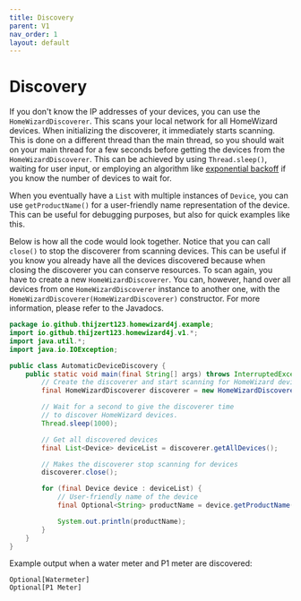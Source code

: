 ```yaml
---
title: Discovery
parent: V1
nav_order: 1
layout: default
---
```


# Discovery
If you don't know the IP addresses of your devices, you can use the `HomeWizardDiscoverer`. This scans your local network for all HomeWizard devices.
When initializing the discoverer, it immediately starts scanning. This is done on a different thread than the main thread, so you should wait on your main thread for a few seconds before getting the devices from the `HomeWizardDiscoverer`. This can be achieved by using `Thread.sleep()`, waiting for user input, or employing an algorithm like [exponential backoff](https://en.wikipedia.org/wiki/Exponential_backoff) if you know the number of devices to wait for.

When you eventually have a `List` with multiple instances of `Device`, you can use `getProductName()` for a user-friendly name representation of the device. This can be useful for debugging purposes, but also for quick examples like this.

Below is how all the code would look together. Notice that you can call `close()` to stop the discoverer from scanning devices. This can be useful if you know you already have all the devices discovered because when closing the discoverer you can conserve resources. To scan again, you have to create a new `HomeWizardDiscoverer`. You can, however, hand over all devices from one `HomeWizardDiscoverer` instance to another one, with the `HomeWizardDiscoverer(HomeWizardDiscoverer)` constructor.
For more information, please refer to the Javadocs.
```java
package io.github.thijzert123.homewizard4j.example;
import io.github.thijzert123.homewizard4j.v1.*;
import java.util.*;
import java.io.IOException;

public class AutomaticDeviceDiscovery {
    public static void main(final String[] args) throws InterruptedException, IOException {
        // Create the discoverer and start scanning for HomeWizard devices.
        final HomeWizardDiscoverer discoverer = new HomeWizardDiscoverer();

        // Wait for a second to give the discoverer time
        // to discover HomeWizard devices.
        Thread.sleep(1000);

        // Get all discovered devices
        final List<Device> deviceList = discoverer.getAllDevices();

        // Makes the discoverer stop scanning for devices
        discoverer.close();

        for (final Device device : deviceList) {
            // User-friendly name of the device
            final Optional<String> productName = device.getProductName();

            System.out.println(productName);
        }
    }
}
```
Example output when a water meter and P1 meter are discovered:
```
Optional[Watermeter]
Optional[P1 Meter]
```